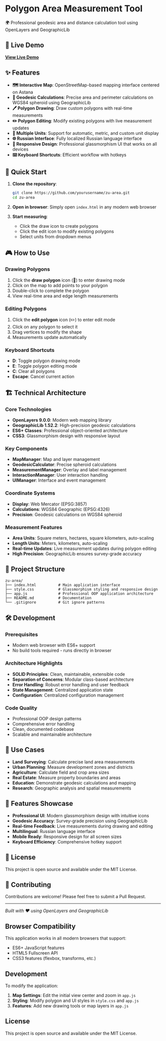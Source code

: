 # Polygon Area Measurement Tool

🌍 Professional geodesic area and distance calculation tool using OpenLayers and GeographicLib

## 🎯 Live Demo

**[View Live Demo](https://sp1ritnsk.github.io/zu-area/)**

## ✨ Features

- **🗺️ Interactive Map**: OpenStreetMap-based mapping interface centered on Astana
- **📐 Geodesic Calculations**: Precise area and perimeter calculations on WGS84 spheroid using GeographicLib
- **🖊️ Polygon Drawing**: Draw custom polygons with real-time measurements
- **✏️ Polygon Editing**: Modify existing polygons with live measurement updates
- **📏 Multiple Units**: Support for automatic, metric, and custom unit display
- **🌐 Russian Interface**: Fully localized Russian language interface
- **📱 Responsive Design**: Professional glassmorphism UI that works on all devices
- **⌨️ Keyboard Shortcuts**: Efficient workflow with hotkeys

## 🚀 Quick Start

1. **Clone the repository**:
   ```bash
   git clone https://github.com/yourusername/zu-area.git
   cd zu-area
   ```

2. **Open in browser**:
   Simply open `index.html` in any modern web browser

3. **Start measuring**:
   - Click the draw icon to create polygons
   - Click the edit icon to modify existing polygons
   - Select units from dropdown menus

## 🎮 How to Use

### Drawing Polygons
1. Click the **draw polygon** icon (📝) to enter drawing mode
2. Click on the map to add points to your polygon
3. Double-click to complete the polygon
4. View real-time area and edge length measurements

### Editing Polygons
1. Click the **edit polygon** icon (✏️) to enter edit mode
2. Click on any polygon to select it
3. Drag vertices to modify the shape
4. Measurements update automatically

### Keyboard Shortcuts
- **D**: Toggle polygon drawing mode
- **E**: Toggle polygon editing mode  
- **C**: Clear all polygons
- **Escape**: Cancel current action

## 🏗️ Technical Architecture

### Core Technologies
- **OpenLayers 9.0.0**: Modern web mapping library
- **GeographicLib 1.52.2**: High-precision geodesic calculations
- **ES6+ Classes**: Professional object-oriented architecture
- **CSS3**: Glassmorphism design with responsive layout

### Key Components
- **MapManager**: Map and layer management
- **GeodesicCalculator**: Precise spheroid calculations
- **MeasurementManager**: Overlay and label management
- **InteractionManager**: User interaction handling
- **UIManager**: Interface and event management

### Coordinate Systems
- **Display**: Web Mercator (EPSG:3857)
- **Calculations**: WGS84 Geographic (EPSG:4326)
- **Precision**: Geodesic calculations on WGS84 spheroid

### Measurement Features
- **Area Units**: Square meters, hectares, square kilometers, auto-scaling
- **Length Units**: Meters, kilometers, auto-scaling
- **Real-time Updates**: Live measurement updates during polygon editing
- **High Precision**: GeographicLib ensures survey-grade accuracy

## 📁 Project Structure

```
zu-area/
├── index.html          # Main application interface
├── style.css           # Glassmorphism styling and responsive design
├── app.js              # Professional OOP application architecture
├── README.md           # Documentation
└── .gitignore          # Git ignore patterns
```

## 🛠️ Development

### Prerequisites
- Modern web browser with ES6+ support
- No build tools required - runs directly in browser

### Architecture Highlights
- **SOLID Principles**: Clean, maintainable, extensible code
- **Separation of Concerns**: Modular class-based architecture
- **Error Handling**: Robust error handling and user feedback
- **State Management**: Centralized application state
- **Configuration**: Centralized configuration management

### Code Quality
- Professional OOP design patterns
- Comprehensive error handling
- Clean, documented codebase
- Scalable and maintainable architecture

## 🎯 Use Cases

- **Land Surveying**: Calculate precise land area measurements
- **Urban Planning**: Measure development zones and districts
- **Agriculture**: Calculate field and crop area sizes
- **Real Estate**: Measure property boundaries and areas
- **Education**: Demonstrate geodesic calculations and mapping
- **Research**: Geographic analysis and spatial measurements

## 🌟 Features Showcase

- **Professional UI**: Modern glassmorphism design with intuitive icons
- **Geodesic Accuracy**: Survey-grade precision using GeographicLib
- **Real-time Feedback**: Live measurements during drawing and editing
- **Multilingual**: Russian language interface
- **Mobile Ready**: Responsive design for all screen sizes
- **Keyboard Efficiency**: Comprehensive hotkey support

## 📝 License

This project is open source and available under the MIT License.

## 🤝 Contributing

Contributions are welcome! Please feel free to submit a Pull Request.

---

*Built with ❤️ using OpenLayers and GeographicLib*

## Browser Compatibility

This application works in all modern browsers that support:
- ES6+ JavaScript features
- HTML5 Fullscreen API
- CSS3 features (flexbox, transforms, etc.)

## Development

To modify the application:

1. **Map Settings**: Edit the initial view center and zoom in `app.js`
2. **Styling**: Modify polygon and UI styles in `style.css` and `app.js`
3. **Features**: Add new drawing tools or map layers in `app.js`

## License

This project is open source and available under the MIT License.
